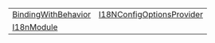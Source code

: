 |                                                                                                           |                                                                                                                       |
| --------------------------------------------------------------------------------------------------------- | --------------------------------------------------------------------------------------------------------------------- |
| [BindingWithBehavior](https://hamedfathi.gitbook.io/aurelia-2-doc-api/i18n/typealias/bindingwithbehavior) | [I18NConfigOptionsProvider](https://hamedfathi.gitbook.io/aurelia-2-doc-api/i18n/typealias/i18nconfigoptionsprovider) |
| [I18nModule](https://hamedfathi.gitbook.io/aurelia-2-doc-api/i18n/typealias/i18nmodule)                   |                                                                                                                       |